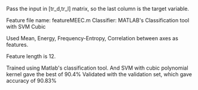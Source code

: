 Pass the input in [tr_d,tr_l] matrix, so the last column is the target variable.

Feature file name: featureMEEC.m 
Classifier: MATLAB's Classification tool with SVM Cubic 

Used Mean, Energy, Frequency-Entropy, Correlation between axes as features. 

Feature length is 12. 

Trained using Matlab's classification tool. 
And SVM with cubic polynomial kernel gave the best of 90.4% Validated with the validation set, which gave accuracy of 90.83%